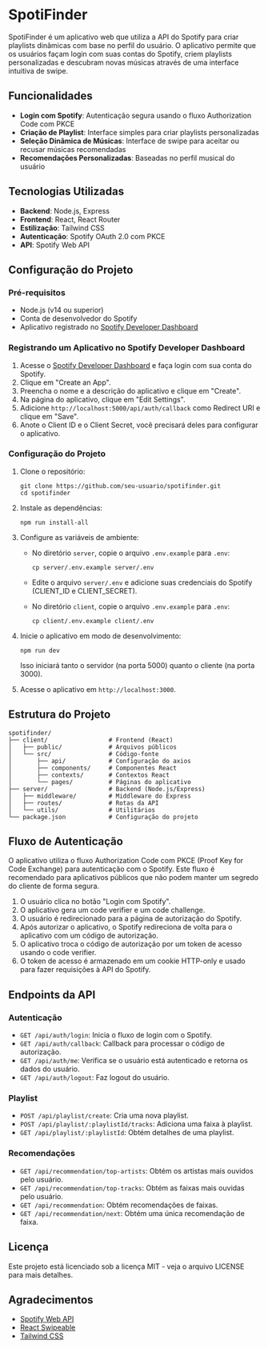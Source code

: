 # SpotiFinder

SpotiFinder é um aplicativo web que utiliza a API do Spotify para criar playlists dinâmicas com base no perfil do usuário. O aplicativo permite que os usuários façam login com suas contas do Spotify, criem playlists personalizadas e descubram novas músicas através de uma interface intuitiva de swipe.

## Funcionalidades

- **Login com Spotify**: Autenticação segura usando o fluxo Authorization Code com PKCE
- **Criação de Playlist**: Interface simples para criar playlists personalizadas
- **Seleção Dinâmica de Músicas**: Interface de swipe para aceitar ou recusar músicas recomendadas
- **Recomendações Personalizadas**: Baseadas no perfil musical do usuário

## Tecnologias Utilizadas

- **Backend**: Node.js, Express
- **Frontend**: React, React Router
- **Estilização**: Tailwind CSS
- **Autenticação**: Spotify OAuth 2.0 com PKCE
- **API**: Spotify Web API

## Configuração do Projeto

### Pré-requisitos

- Node.js (v14 ou superior)
- Conta de desenvolvedor do Spotify
- Aplicativo registrado no [Spotify Developer Dashboard](https://developer.spotify.com/dashboard/)

### Registrando um Aplicativo no Spotify Developer Dashboard

1. Acesse o [Spotify Developer Dashboard](https://developer.spotify.com/dashboard/) e faça login com sua conta do Spotify.
2. Clique em "Create an App".
3. Preencha o nome e a descrição do aplicativo e clique em "Create".
4. Na página do aplicativo, clique em "Edit Settings".
5. Adicione `http://localhost:5000/api/auth/callback` como Redirect URI e clique em "Save".
6. Anote o Client ID e o Client Secret, você precisará deles para configurar o aplicativo.

### Configuração do Projeto

1. Clone o repositório:
   ```
   git clone https://github.com/seu-usuario/spotifinder.git
   cd spotifinder
   ```

2. Instale as dependências:
   ```
   npm run install-all
   ```

3. Configure as variáveis de ambiente:
   - No diretório `server`, copie o arquivo `.env.example` para `.env`:
     ```
     cp server/.env.example server/.env
     ```
   - Edite o arquivo `server/.env` e adicione suas credenciais do Spotify (CLIENT_ID e CLIENT_SECRET).
   
   - No diretório `client`, copie o arquivo `.env.example` para `.env`:
     ```
     cp client/.env.example client/.env
     ```

4. Inicie o aplicativo em modo de desenvolvimento:
   ```
   npm run dev
   ```
   Isso iniciará tanto o servidor (na porta 5000) quanto o cliente (na porta 3000).

5. Acesse o aplicativo em `http://localhost:3000`.

## Estrutura do Projeto

```
spotifinder/
├── client/                 # Frontend (React)
│   ├── public/             # Arquivos públicos
│   └── src/                # Código-fonte
│       ├── api/            # Configuração do axios
│       ├── components/     # Componentes React
│       ├── contexts/       # Contextos React
│       └── pages/          # Páginas do aplicativo
├── server/                 # Backend (Node.js/Express)
│   ├── middleware/         # Middleware do Express
│   ├── routes/             # Rotas da API
│   └── utils/              # Utilitários
└── package.json            # Configuração do projeto
```

## Fluxo de Autenticação

O aplicativo utiliza o fluxo Authorization Code com PKCE (Proof Key for Code Exchange) para autenticação com o Spotify. Este fluxo é recomendado para aplicativos públicos que não podem manter um segredo do cliente de forma segura.

1. O usuário clica no botão "Login com Spotify".
2. O aplicativo gera um code verifier e um code challenge.
3. O usuário é redirecionado para a página de autorização do Spotify.
4. Após autorizar o aplicativo, o Spotify redireciona de volta para o aplicativo com um código de autorização.
5. O aplicativo troca o código de autorização por um token de acesso usando o code verifier.
6. O token de acesso é armazenado em um cookie HTTP-only e usado para fazer requisições à API do Spotify.

## Endpoints da API

### Autenticação

- `GET /api/auth/login`: Inicia o fluxo de login com o Spotify.
- `GET /api/auth/callback`: Callback para processar o código de autorização.
- `GET /api/auth/me`: Verifica se o usuário está autenticado e retorna os dados do usuário.
- `GET /api/auth/logout`: Faz logout do usuário.

### Playlist

- `POST /api/playlist/create`: Cria uma nova playlist.
- `POST /api/playlist/:playlistId/tracks`: Adiciona uma faixa à playlist.
- `GET /api/playlist/:playlistId`: Obtém detalhes de uma playlist.

### Recomendações

- `GET /api/recommendation/top-artists`: Obtém os artistas mais ouvidos pelo usuário.
- `GET /api/recommendation/top-tracks`: Obtém as faixas mais ouvidas pelo usuário.
- `GET /api/recommendation`: Obtém recomendações de faixas.
- `GET /api/recommendation/next`: Obtém uma única recomendação de faixa.

## Licença

Este projeto está licenciado sob a licença MIT - veja o arquivo LICENSE para mais detalhes.

## Agradecimentos

- [Spotify Web API](https://developer.spotify.com/documentation/web-api/)
- [React Swipeable](https://www.npmjs.com/package/react-swipeable)
- [Tailwind CSS](https://tailwindcss.com/) 